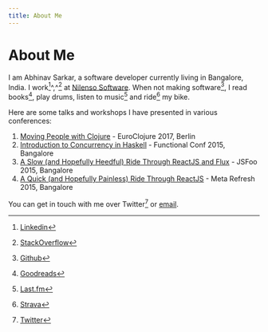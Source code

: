 ```yaml
---
title: About Me
---
```

# About Me

I am Abhinav Sarkar, a software developer currently living in Bangalore, India. I work[^linkedin]^,^[^stackoverflow] at [Nilenso Software]. When not making software[^github], I read books[^goodreads], play drums, listen to music[^last.fm] and ride[^strava] my bike.

Here are some talks and workshops I have presented in various conferences:

1. [Moving People with Clojure] - EuroClojure 2017, Berlin
1. [Introduction to Concurrency in Haskell] - Functional Conf 2015, Bangalore
1. [A Slow (and Hopefully Heedful) Ride Through ReactJS and Flux][1] - JSFoo 2015, Bangalore
1. [A Quick (and Hopefully Painless) Ride Through ReactJS][2] - Meta Refresh 2015, Bangalore

You can get in touch with me over Twitter[^twitter] or [email].

[^linkedin]: [Linkedin](http://in.linkedin.com/in/abhinavsarkar)
[^stackoverflow]: [StackOverflow](https://stackoverflow.com/story/abhinavsarkar)
[^github]: [Github](https://github.com/abhin4v)
[^goodreads]: [Goodreads](http://www.goodreads.com/user/show/24614151-abhinav-sarkar)
[^last.fm]: [Last.fm](http://last.fm/user/abhin4v)
[^strava]: [Strava](http://www.strava.com/athletes/3485865)
[^twitter]: [Twitter](https://twitter.com/abhin4v)

[Nilenso Software]: https://nilenso.com
[Moving People with Clojure]: https://www.youtube.com/watch?v=3y7xzH8jB8A
[Introduction To Concurrency In Haskell]: https://www.youtube.com/watch?v=uVK3t-5wWew
[1]: https://jsfoo.in/2015/reactjs-workshop
[2]: https://metarefresh.talkfunnel.com/2015/1326-a-quick-and-hopefully-painless-ride-through-reactj
[email]: mailto:abhinav@abhinavsarkar.net
